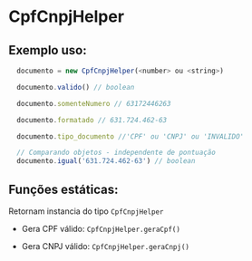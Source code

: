 # CpfCnpjHelper

## Exemplo uso:

```js
  documento = new CpfCnpjHelper(<number> ou <string>)

  documento.valido() // boolean

  documento.somenteNumero // 63172446263

  documento.formatado // 631.724.462-63

  documento.tipo_documento //'CPF' ou 'CNPJ' ou 'INVALIDO'

  // Comparando objetos - independente de pontuação
  documento.igual('631.724.462-63') // boolean
```

## Funções estáticas:

Retornam instancia do tipo `CpfCnpjHelper`

- Gera CPF válido: `CpfCnpjHelper.geraCpf()`

- Gera CNPJ válido: `CpfCnpjHelper.geraCnpj()`
